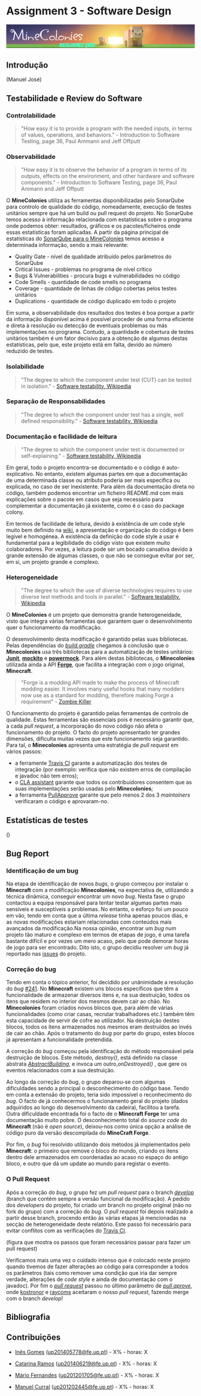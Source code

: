 # Assignment 3 - Software Design #

![alt tag](resources/minecolonies.png)

## Introdução ##

(Manuel José)

## Testabilidade e Review do Software ##

### Controlabilidade ###

> "How easy it is to provide a program with the needed inputs, in terms of values, operations, and behaviors." - Introduction to Software Testing, page 36, Paul Ammann and Jeff Offputt

### Observabilidade ###

> "How easy it is to observe the behavior of a program in terms of its outputs, effects on the environment, and other hardware and software components." - Introduction to Software Testing, page 36, Paul Ammann and Jeff Offputt

O **MineColonies** utiliza as ferramentas disponibilizadas pelo SonarQube para controlo de qualidade do código, nomeadamente, execução de testes unitários sempre que há um build ou pull request do projeto. No SonarQube temos acesso à informação relacionada com estatísticas sobre o programa onde podemos obter: resultados, gráficos e os pacotes/ficheiros onde essas estatísticas foram aplicadas. A partir da página principal de estatísticas do [SonarQube para o MineColonies](http://home.kk-sc.de:9000/dashboard/index?id=com.minecolonies%3Aminecolonies%3Adevelop) temos acesso a determinada informação, sendo a mais relevante:

- Quality Gate - nível de qualidade atribuído pelos parâmetros do SonarQube
- Critical Issues - problemas no programa de nível crítico
- Bugs & Vulnerabilities - procura bugs e vulnerabilidades no código
- Code Smells - quantidade de code smells no programa
- Coverage - quantidade de linhas de código cobertas pelos testes unitários
- Duplications - quantidade de código duplicado em todo o projeto

Em suma, a observabilidade dos resultados dos testes é boa porque a partir da informação disponível acima é possível proceder de uma forma eficiente e direta à resolução ou detecção de eventuais problemas ou más implementações no programa. Contudo, a quantidade e cobertura de testes unitários também é um fator decisivo para a obtenção de algumas destas estatísticas, pelo que, este projeto está em falta, devido ao número reduzido de testes.

### Isolabilidade ###

> "The degree to which the component under test (CUT) can be tested in isolation." - [Software testability, Wikipedia](https://en.wikipedia.org/wiki/Software_testability)

### Separação de Responsabilidades ###

> "The degree to which the component under test has a single, well defined responsibility." - [Software testability, Wikipedia](https://en.wikipedia.org/wiki/Software_testability)

### Documentação e facilidade de leitura ###

> "The degree to which the component under test is documented or self-explaining." - [Software testability, Wikipedia](https://en.wikipedia.org/wiki/Software_testability)

Em geral, todo o projeto encontra-se documentado e o código é auto-explicativo. No entanto, existem algumas partes em que a documentação de uma determinada classe ou atributo poderia ser mais específica ou explicada, no caso de ser inexistente. Para além da documentação direta no código, também podemos encontrar um ficheiro README.md com mais explicações sobre o pacote em casos que seja necessário para complementar a documentação já existente, como é o caso do package colony.

Em termos de facilidade de leitura, devido à existência de um code style muito bem definido na [wiki](https://github.com/Minecolonies/minecolonies/wiki), a apresentação e organização do código é bem legível e homogénea. A existência da definição do code style a usar é fundamental para a legibilidade do código visto que existem muito colaboradores. Por vezes, a leitura pode ser um bocado cansativa devido à grande extensão de algumas classes, o que não se consegue evitar por ser, em si, um projeto grande e complexo.

### Heterogeneidade ###

> "The degree to which the use of diverse technologies requires to use diverse test methods and tools in parallel." - [Software testability, Wikipedia](https://en.wikipedia.org/wiki/Software_testability)

O **MineColonies** é um projeto que demonstra grande heterogeneidade, visto que integra várias ferramentas que garantem quer o desenvolvimento quer o funcionamento da modificação. 

O desenvolvimento desta modificação é garantido pelas suas bibliotecas. Pelas dependências do [*build.gradle*](https://github.com/inesgomes/minecolonies/blob/develop/build.gradle) chegamos à conclusão que o **Minecolonies** usa três bibliotecas para a automatização de testes unitários: [**Junit**](http://junit.org/junit4/), [**mockito**](http://site.mockito.org/) e [**powermock**](https://github.com/powermock/powermock). Para além destas bibliotecas, o **Minecolonies** utilizada ainda a API [**Forge**](https://files.minecraftforge.net/), que facilita a integração com o jogo original, **Minecraft**.

> "Forge is a modding API made to make the process of Minecraft modding easier. It involves many useful hooks that many modders now use as a standard for modding, therefore making Forge a requirement" - [Zombie Killer](http://www.minecraftforum.net/forums/mapping-and-modding/minecraft-mods/mods-discussion/1394448-what-is-forge)

O funcionamento do projeto é garantido pelas ferramentas de controlo de qualidade. Estas ferramentas são essenciais pois é necessário garantir que, a cada *pull request*, a incorporação do novo código não afeta o funcionamento do projeto. O facto do projeto apresentado ter grandes dimensões, dificulta muitas vezes que este funcionamento seja garantido. Para tal, o **Minecolonies** apresenta uma estratégia de *pull request* em vários passos: 

* a ferramente [Travis CI](https://travis-ci.org/Minecolonies/minecolonies) garante a automatização dos testes de integração (por exemplo: verifica que não existem erros de compilação e javadoc não tem erros); 
* o [CLA assistant](https://cla-assistant.io/Minecolonies/minecolonies?pullRequest=314) garante que todos os contribuidores consentem que as suas implementações serão usadas pelo **Minecolonies**; 
* a ferramenta [PullApprove](https://pullapprove.com/Minecolonies/minecolonies/pull-request/314/) garante que pelo menos 2 dos 3 *maintainers* verificaram o código e aprovaram-no.

## Estatísticas de testes ##

()

## Bug Report ##

### Identificação de um bug ###

Na etapa de identificação de novos *bugs*, o grupo começou por instalar o **Minecraft** com a modificação **Minecolonies**, na expectativa de, utilizando a técnica dinâmica, conseguir encontrar um novo *bug*. Nesta fase o grupo contactou a equipa responsável para tentar testar algumas partes mais sensíveis e susceptíveis a problemas. No entanto, o esforço foi um pouco em vão, tendo em conta que a última *release* tinha apenas poucos dias, e as novas modificações estariam relacionadas com conteúdos mais avançados da modificação.Na nossa opinião, encontrar um *bug* num projeto tão maturo e complexo em termos de etapas de jogo, é uma tarefa bastante difícil e por vezes um mero acaso, pelo que pode demorar horas de jogo para ser encontrado. Dito isto, o grupo decidiu resolver um *bug* já reportado nas [issues](https://github.com/Minecolonies/minecolonies/issues) do projeto.

### Correção do bug

Tendo em conta o tópico anterior, foi decidido por unânimidade a resolução do *bug* [#241](https://github.com/Minecolonies/minecolonies/issues/241). No **Minecraft** existem uns blocos específicos que têm a funcionalidade de armazenar diversos itens e, na sua destruição, todos os itens que residem no interior dos mesmos devem cair ao chão. No **Minecolonies** foram criados novos blocos que, para além de várias funcionalidades (como criar casas, recrutar trabalhadores etc.) também têm esta capacidade de servir de cofre ao utilizador. Na destruição destes blocos, todos os itens armazenados nos mesmos eram destruídos ao invés de cair ao chão. Após o tratamento do *bug* por parte do grupo, estes blocos já apresentam a funcionalidade pretendida.

A correção do *bug* começou pela identificação do método responsável pela destruição de blocos. Este método, *destroy()*, está definido na classe abstrata [*AbstractBuilding*](https://github.com/inesgomes/minecolonies/blob/develop/src/main/java/com/minecolonies/colony/buildings/AbstractBuilding.java), e invoca um outro,*onDestroyed()* , que gere os eventos relacionados com a sua destruição.

Ao longo da correção do *bug*, o grupo deparou-se com algumas dificuldades sendo a principal o desconhecimento do código base. Tendo em conta a extensão do projeto, teria sido impossível o reconhecimento do *bug*. O facto de já conhecermos o funcionamento geral do projeto (dados adquiridos ao longo do desenvolvimento da cadeira), facilitou a tarefa. Outra dificuldade encontrada foi o facto de o **Minecraft Forge** ter uma documentação muito pobre. O desconhecimento total do *source code* do **Minecraft** (não é *open source*), deixou-nos como única opção a análise de código puro da versão descompilada do **MineCraft Forge**.

Por fim, o *bug* foi resolvido utilizando dois métodos já implementados pelo **Minecraft**: o primeiro que remove o bloco do mundo, criando os itens dentro dele armazenados em coordenadas ao acaso no espaço do antigo bloco, e outro que dá um update ao mundo para registar o evento.

### O Pull Request ###

Após a correção do *bug*, o grupo fez um *pull request* para o branch [*develop*](https://github.com/Minecolonies/minecolonies) (branch que contém sempre a versão funcional da modificação). A pedido dos *developers* do projeto, foi criado um branch no projeto original (não no fork do grupo) com a correção do *bug*. O *pull request* foi depois realizado a partir desse branch, procendo então ás várias etapas já mencionadas na secção de heterogeneidade deste relatório. Este passo foi necessário para evitar conflitos com as verificações do [Travis CI](https://travis-ci.org/Minecolonies/minecolonies/builds/180970448). 

(figura que mostra os passos que foram necessários passar para fazer um pull request)

Verificamos mais uma vez o cuidado intenso que é colocado neste projeto quando tivemos de fazer alterações ao código para corresponder a todos os parâmetros (tais como remover uma condição que iria dar sempre verdade, alterações de *code style* e ainda de documentação com o javadoc). Por fim o [*pull request*](https://github.com/Minecolonies/minecolonies/pull/314) passou no último parâmetro de [*pull aprove*](https://pullapprove.com/Minecolonies/minecolonies/pull-request/314/), onde [kostronor](https://github.com/kostronor) e [raycoms](https://github.com/Raycoms) aceitaram o nosso *pull request*, fazendo merge com o branch *develop*!

## Bibliografia ##

## Contribuições ##

* [Inês Gomes](https://github.com/inesgomes) (up201405778@fe.up.pt) - X% - horas: X

* [Catarina Ramos](https://github.com/catramos96) (up201406219@fe.up.pt) - X% - horas: X

* [Mário Fernandes](https://github.com/MarioFernandes73) (up201201705@fe.up.pt) - X% - horas: X

* [Manuel Curral](https://github.com/Camolas)  (up201202445@fe.up.pt) - X% - horas: X
